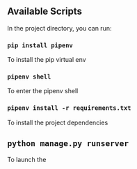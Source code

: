 ## Available Scripts

In the project directory, you can run:

### `pip install pipenv`

To install the pip virtual env

### `pipenv shell`

To enter the pipenv shell

### `pipenv install -r requirements.txt`

To install the project dependencies

## `python manage.py runserver`

To launch the 
